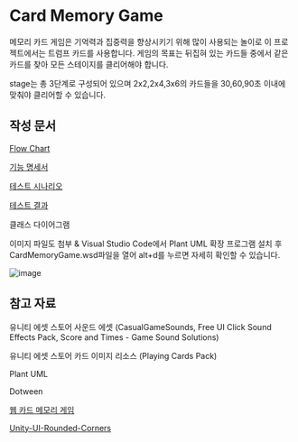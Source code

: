 # Card Memory Game
메모리 카드 게임은 기억력과 집중력을 향상시키기 위해 많이 사용되는 놀이로 이 프로젝트에서는 트럼프 카드를 사용합니다. 게임의 목표는 뒤집혀 있는 카드들 중에서 같은 카드를 찾아 모든 스테이지를 클리어해야 합니다.

stage는 총 3단계로 구성되어 있으며 2x2,2x4,3x6의 카드들을 30,60,90초 이내에 맞춰야 클리어할 수 있습니다.

## 작성 문서
[Flow Chart](https://www.figma.com/design/gUshCJs6mz4XU4rHe9u1Hc/GameSpringCardGameProject?m=auto&t=EUN5i0E939H7R5B3-1)

[기능 명세서](https://www.notion.so/1253388ddf034046867eb3d2de961d7e?pvs=4)

[테스트 시나리오](https://www.figma.com/design/gUshCJs6mz4XU4rHe9u1Hc/GameSpringCardGameProject?m=auto&t=EUN5i0E939H7R5B3-6)

[테스트 결과](https://youtu.be/KLyAxMtQt7E)

클래스 다이어그램

이미지 파일도 첨부 & Visual Studio Code에서 Plant UML 확장 프로그램 설치 후 CardMemoryGame.wsd파일을 열어 alt+d를 누르면 자세히 확인할 수 있습니다.

![image](https://github.com/leejihoo/GameSpringCardMemoryGame/assets/49175599/7fc9267a-35ae-4ef4-9a07-3bfd5adc35f1)

## 참고 자료

유니티 에셋 스토어 사운드 에셋 (CasualGameSounds, Free UI Click Sound Effects Pack, Score and Times - Game Sound Solutions)

유니티 에셋 스토어 카드 이미지 리소스 (Playing Cards Pack)

Plant UML

Dotween

[웹 카드 메모리 게임](https://www.helpfulgames.com/subjects/brain-training/memory.html)

[Unity-UI-Rounded-Corners](https://github.com/kirevdokimov/Unity-UI-Rounded-Corners)


